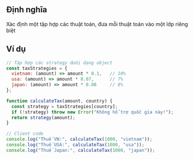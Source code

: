 ## Định nghĩa
Xác định một tập hợp các thuật toán, đưa mỗi thuật toán vào một lớp riêng biệt
## Ví dụ

```js
// Tập hợp các strategy dưới dạng object
const taxStrategies = {
  vietnam: (amount) => amount * 0.1,   // 10%
  usa: (amount) => amount * 0.07,      // 7%
  japan: (amount) => amount * 0.08     // 8%
};

function calculateTax(amount, country) {
  const strategy = taxStrategies[country];
  if (!strategy) throw new Error("Không hỗ trợ quốc gia này!");
  return strategy(amount);
}

// Client code
console.log("Thuế VN:", calculateTax(1000, "vietnam"));
console.log("Thuế USA:", calculateTax(1000, "usa"));
console.log("Thuế Japan:", calculateTax(1000, "japan"));


